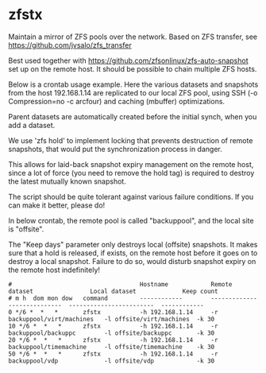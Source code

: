 zfstx
=====

Maintain a mirror of ZFS pools over the network. Based on ZFS transfer, see https://github.com/jvsalo/zfs_transfer

Best used together with https://github.com/zfsonlinux/zfs-auto-snapshot
set up on the remote host. It should be possible to chain multiple ZFS
hosts.

Below is a crontab usage example. Here the various datasets
and snapshots from the host 192.168.1.14 are replicated to our local
ZFS pool, using SSH (-o Compression=no -c arcfour) and caching (mbuffer)
optimizations.

Parent datasets are automatically created before the initial synch,
when you add a dataset.

We use 'zfs hold' to implement locking that prevents destruction of
remote snapshots, that would put the synchronization process in danger.

This allows for laid-back snapshot expiry management on the remote host,
since a lot of force (you need to remove the hold tag) is required to
destroy the latest mutually known snapshot.

The script should be quite tolerant against various failure conditions.
If you can make it better, please do!

In below crontab, the remote pool is called "backuppool", and the local site
is "offsite".

The "Keep days" parameter only destroys local (offsite) snapshots. It
makes sure that a hold is released, if exists, on the remote host before
it goes on to destroy a local snapshot. Failure to do so, would disturb
snapshot expiry on the remote host indefinitely!

```
#                                    Hostname            Remote dataset                Local dataset             Keep count
# m h  dom mon dow   command         ------------        ----------------------------  ------------------------  ------------
0 */6 *  *   *       zfstx           -h 192.168.1.14     -r backuppool/virt/machines   -l offsite/virt/machines  -k 30
10 */6 *  *   *      zfstx           -h 192.168.1.14     -r backuppool/backuppc        -l offsite/backuppc       -k 30
20 */6 *  *   *      zfstx           -h 192.168.1.14     -r backuppool/timemachine     -l offsite/timemachine    -k 30
50 */6 *  *   *      zfstx           -h 192.168.1.14     -r backuppool/vdp             -l offsite/vdp            -k 30
```
